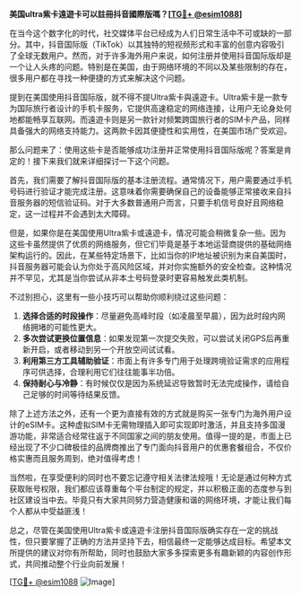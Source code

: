 **美国ultra紫卡遠遊卡可以註冊抖音國際版嗎？[[TG💪+ @esim1088](https://t.me/s/esim1088)]**

在当今这个数字化的时代，社交媒体平台已经成为人们日常生活中不可或缺的一部分。其中，抖音国际版（TikTok）以其独特的短视频形式和丰富的创意内容吸引了全球无数用户。然而，对于许多海外用户来说，如何注册并使用抖音国际版却是一个让人头疼的问题。特别是在美国，由于网络环境的不同以及某些限制的存在，很多用户都在寻找一种便捷的方式来解决这个问题。

提到在美国使用抖音国际版，就不得不提Ultra紫卡與遠遊卡。Ultra紫卡是一款专为国际旅行者设计的手机卡服务，它提供高速稳定的网络连接，让用户无论身处何地都能畅享互联网。而遠遊卡则是另一款针对频繁跨国旅行者的SIM卡产品，同样具备强大的网络支持能力。这两款卡因其便捷性和实用性，在美国市场广受欢迎。

那么问题来了：使用这些卡是否能够成功注册并正常使用抖音国际版呢？答案是肯定的！接下来我们就来详细探讨一下这个问题。

首先，我们需要了解抖音国际版的基本注册流程。通常情况下，用户需要通过手机号码进行验证才能完成注册。这意味着你需要确保自己的设备能够正常接收来自抖音服务器的短信验证码。对于大多数普通用户而言，只要手机信号良好且网络稳定，这一过程并不会遇到太大障碍。

但是，如果你是在美国使用Ultra紫卡或遠遊卡，情况可能会稍微复杂一些。因为这些卡虽然提供了优质的网络服务，但它们毕竟是基于本地运营商提供的基础网络架构运行的。因此，在某些特定场景下，比如当你的IP地址被识别为来自美国时，抖音服务器可能会认为你处于高风险区域，并对你实施额外的安全检查。这种情况并不罕见，尤其是当你尝试从非本土号码登录时更容易触发此类机制。

不过别担心，这里有一些小技巧可以帮助你顺利绕过这些问题：

1. **选择合适的时段操作**：尽量避免高峰时段（如凌晨至早晨），因为此时段内网络拥堵的可能性更大。
2. **多次尝试更换位置信息**：如果发现第一次提交失败，可以尝试关闭GPS后再重新开启，或者移动到另一个开放空间试试看。
3. **利用第三方工具辅助验证**：市面上有许多专门用于处理跨境验证需求的应用程序可供选择，合理利用它们往往能事半功倍。
4. **保持耐心与冷静**：有时候仅仅是因为系统延迟导致暂时无法完成操作，请给自己足够的时间等待结果反馈。

除了上述方法之外，还有一个更为直接有效的方式就是购买一张专门为海外用户设计的eSIM卡。这种虚拟SIM卡无需物理插入即可实现即时激活，并且支持多国漫游功能，非常适合经常往返于不同国家之间的朋友使用。值得一提的是，市面上已经出现了不少口碑极佳的品牌商推出了专门面向抖音用户的优惠套餐组合，不仅价格实惠而且服务周到，绝对值得考虑！

当然啦，在享受便利的同时也不要忘记遵守相关法律法规哦！无论是通过何种方式获取账号权限，我们都应该尊重每个平台制定的规定，并以积极正面的态度参与到社区建设当中去。毕竟只有大家共同努力营造健康和谐的网络环境，才能让我们每个人都从中受益匪浅！

总之，尽管在美国使用Ultra紫卡或遠遊卡注册抖音国际版确实存在一定的挑战性，但只要掌握了正确的方法并坚持下去，相信最终一定能够达成目标。希望本文所提供的建议对你有所帮助，同时也鼓励大家多多探索更多有趣新颖的内容创作形式，共同推动整个行业向前发展！

[[TG💪+ @esim1088](https://t.me/s/esim1088) ![Image](https://i.postimg.cc/4NQfJmqS/Snipaste-2025-05-13-00-14-12.png)]
